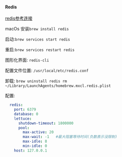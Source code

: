 #### Redis ###
[redis参考连接](https://blog.csdn.net/qq_45220508/article/details/122980040)

macOs 安装```brew install redis```

启动:```brew services start redis```

重启:```brew services restart redis```

图形化界面: ```redis-cli```

配置文件位置: ```/usr/local/etc/redis.conf```

卸载: ```brew uninstall redis rm ~/Library/LaunchAgents/homebrew.mxcl.redis.plist```

配置:
```yaml
  redis:
    port: 6379
    database: 0
    lettuce:
      shutdown-timeout: 1800000
      pool:
        max-active: 20
        max-wait: -1   #最大阻塞等待时间(负数表示没限制)
        max-idle: 8
        min-idle: 0
    host: 127.0.0.1
```